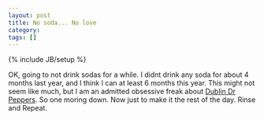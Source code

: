```yaml
---
layout: post
title: No soda... No love
category: 
tags: []
---
```

{% include JB/setup %}

<p>OK, going to not drink sodas for a while.  I didnt drink any soda for about 4 months last year, and I think I can at least 6 months this year.  This might not seem like much, but I am an admitted obsessive freak about <a href="http://www.dublindrpepper.com/">Dublin Dr Peppers</a>.  So one moring down.  Now just to make it the rest of the day. Rinse and Repeat.
</p>
